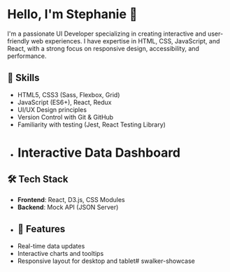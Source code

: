# Hello, I'm Stephanie 👋

I'm a passionate UI Developer specializing in creating interactive and user-friendly web experiences. I have expertise in HTML, CSS, JavaScript, and React, with a strong focus on responsive design, accessibility, and performance.

## 🌟 Skills
- HTML5, CSS3 (Sass, Flexbox, Grid)
- JavaScript (ES6+), React, Redux
- UI/UX Design principles
- Version Control with Git & GitHub
- Familiarity with testing (Jest, React Testing Library)
- # Interactive Data Dashboard

## 🛠️ Tech Stack
- **Frontend**: React, D3.js, CSS Modules
- **Backend**: Mock API (JSON Server)
- ## 🚀 Features
- Real-time data updates
- Interactive charts and tooltips
- Responsive layout for desktop and tablet# swalker-showcase
